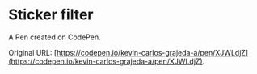 # Sticker filter

A Pen created on CodePen.

Original URL: [https://codepen.io/kevin-carlos-grajeda-a/pen/XJWLdjZ](https://codepen.io/kevin-carlos-grajeda-a/pen/XJWLdjZ).

